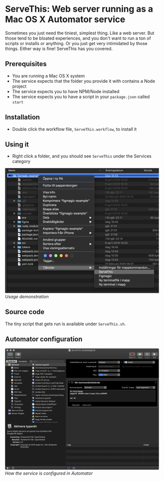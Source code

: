 # ServeThis: Web server running as a Mac OS X Automator service

Sometimes you just need the tiniest, simplest thing. Like a web server. But those tend to be bloated experiences, and you don't want to run a ton of scripts or installs or anything. Or you just get very intimidated by those things. Either way is fine! ServeThis has you covered.

## Prerequisites

- You are running a Mac OS X system
- The service expects that the folder you provide it with contains a Node project
- The service expects you to have NPM/Node installed
- The service expects you to have a script in your `package.json` called `start`

## Installation

- Double click the workflow file, `ServeThis.workflow`, to install it

## Using it

- Right click a folder, and you should see `ServeThis` under the Services category

![Usage demonstration](usage.png)
_Usage demonstration_

## Source code

The tiny script that gets run is available under `ServeThis.sh`.

## Automator configuration

![How the service is configured in Automator](automator-config-servethis.png)
_How the service is configured in Automator_
